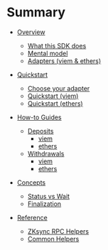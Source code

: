 # Summary

- [Overview](overview/index.md)
  - [What this SDK does](overview/what-it-does.md)
  - [Mental model](overview/mental-model.md)
  - [Adapters (viem & ethers)](overview/adapters.md)

- [Quickstart](quickstart/index.md)
  - [Choose your adapter](quickstart/choose-adapter.md)
  - [Quickstart (viem)](quickstart/viem.md)
  - [Quickstart (ethers)](quickstart/ethers.md)

- [How-to Guides](guides/index.md)
  - [Deposits]()
    - [viem](guides/deposits/viem.md)
    - [ethers](guides/deposits/ethers.md)
  - [Withdrawals]()
    - [viem](guides/withdrawals/viem.md)
    - [ethers](guides/withdrawals/ethers.md)

- [Concepts](concepts/index.md)
  - [Status vs Wait](concepts/status-vs-wait.md)
  - [Finalization](concepts/finalization.md)

- [Reference](reference/index.md)
  - [ZKsync RPC Helpers](reference/methods.md)
  - [Common Helpers](reference/helpers.md)

<!-- - [API Reference](api/README.md)
  - [Viem SDK (@zksync-sdk/viem)](api/viem/README.md)
    - [Deposits](api/viem/modules/deposits.md)
    - [Withdrawals](api/viem/modules/withdrawals.md)
    - [Finalization](api/viem/modules/finalization.md)
  - [Ethers SDK (@zksync-sdk/ethers)](api/ethers/README.md)
    - [Deposits](api/ethers/modules/deposits.md)
    - [Withdrawals](api/ethers/modules/withdrawals.md)
    - [Finalization](api/ethers/modules/finalization.md)

- [Changelog](changelog/index.md)
  - [Release notes](changelog/releases.md) -->
